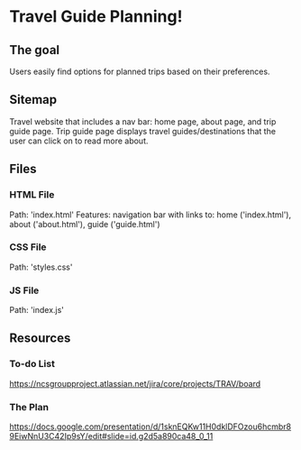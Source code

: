 # Travel Guide Planning!

## The goal
Users easily find options for planned trips based on their preferences. 

## Sitemap
Travel website that includes a nav bar: home page, about page, and trip guide page. Trip guide page displays travel guides/destinations that the user can click on to read more about.

## Files 
### HTML File 
Path: 'index.html'
Features: navigation bar with links to: home ('index.html'), about ('about.html'), guide ('guide.html')
### CSS File 
Path: 'styles.css'
### JS File
Path: 'index.js'

## Resources 
### To-do List
https://ncsgroupproject.atlassian.net/jira/core/projects/TRAV/board
### The Plan
https://docs.google.com/presentation/d/1sknEQKw11H0dklDFOzou6hcmbr89EiwNnU3C42Ip9sY/edit#slide=id.g2d5a890ca48_0_11
